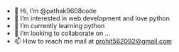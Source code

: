 - 👋 Hi, I’m @pathak9608code
- 👀 I’m interested in web development and love python
- 🌱 I’m currently learning python
- 💞️ I’m looking to collaborate on ...
- 📫 How to reach me mail at prohit562092@gmail.com

<!---
pathak9608code/pathak9608code is a ✨ special ✨ repository because its `README.md` (this file) appears on your GitHub profile.
You can click the Preview link to take a look at your changes.
--->
